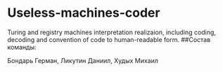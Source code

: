 # Useless-machines-coder
Turing and registry machines interpretation realizaion, including coding, decoding and convention of code to human-readable form.
##Состав команды:

Бондарь Герман, Ликутин Даниил, Худых Михаил 
